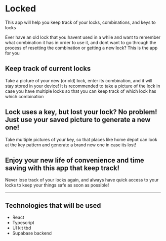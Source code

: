 # Locked
This app will help you keep track of your locks, combinations, and keys to locks

Ever have an old lock that you havent used in a while and want to remember what combination it
has in order to use it, and dont want to go through the process of resetting the combination
or getting a new lock? This is the app for you

## Keep track of current locks
Take a picture of your new (or old) lock, enter its combination, and it will stay stored in your device!
It is recommended to take a picture of the lock in case you have multiple locks so that you can keep track
of which lock has which combination

## Lock uses a key, but lost your lock? No problem! Just use your saved picture to generate a new one!
Take multiple pictures of your key, so that places like home depot can look at the key pattern and generate
a brand new one in case its lost!

## Enjoy your new life of convenience and time saving with this app that keep track!
Never lose track of your locks again, and always have quick access to your locks to keep your things
safe as soon as possible!

--------------------

## Technologies that will be used
* React
* Typescript
* UI kit tbd
* Supabase backend
